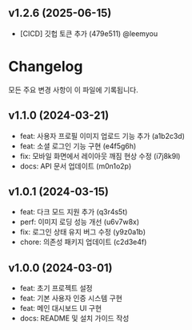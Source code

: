 ## v1.2.6 (2025-06-15)

* [CICD] 깃헙 토큰 추가 (479e511) @leemyou
# Changelog

모든 주요 변경 사항이 이 파일에 기록됩니다.

## v1.1.0 (2024-03-21)

- feat: 사용자 프로필 이미지 업로드 기능 추가 (a1b2c3d)
- feat: 소셜 로그인 기능 구현 (e4f5g6h)
- fix: 모바일 화면에서 레이아웃 깨짐 현상 수정 (i7j8k9l)
- docs: API 문서 업데이트 (m0n1o2p)

## v1.0.1 (2024-03-15)

- feat: 다크 모드 지원 추가 (q3r4s5t)
- perf: 이미지 로딩 성능 개선 (u6v7w8x)
- fix: 로그인 상태 유지 버그 수정 (y9z0a1b)
- chore: 의존성 패키지 업데이트 (c2d3e4f)

## v1.0.0 (2024-03-01)

- feat: 초기 프로젝트 설정
- feat: 기본 사용자 인증 시스템 구현
- feat: 메인 대시보드 UI 구현
- docs: README 및 설치 가이드 작성
